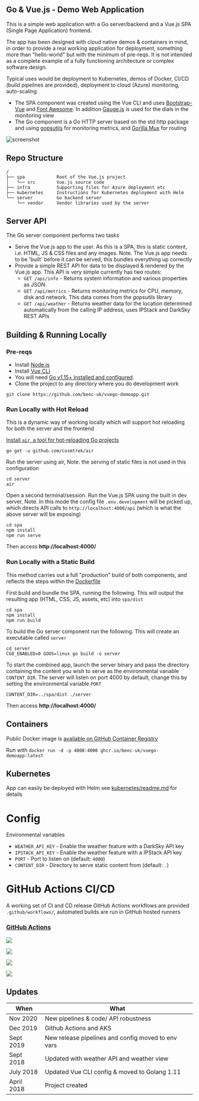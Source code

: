 ## Go & Vue.js - Demo Web Application
This is a simple web application with a Go server/backend and a Vue.js SPA (Single Page Application) frontend.

The app has been designed with cloud native demos & containers in mind, in order to provide a real working application for deployment, something more than "hello-world" but with the minimum of pre-reqs. It is not intended as a complete example of a fully functioning architecture or complex software design.

Typical uses would be deployment to Kubernetes, demos of Docker, CI/CD (build pipelines are provided), deployment to cloud (Azure) monitoring, auto-scaling

- The SPA component was created using the Vue CLI and uses [Bootstrap-Vue](https://bootstrap-vue.js.org/) and [Font Awesome](https://fontawesome.com/). In addition [Gauge.js](http://bernii.github.io/gauge.js/) is used for the dials in the monitoring view
- The Go component is a Go HTTP server based on the std http package and using [gopsutils](https://github.com/shirou/gopsutil) for monitoring metrics, and [Gorilla Mux](https://github.com/gorilla/mux) for routing

![screenshot](https://user-images.githubusercontent.com/14982936/38804618-e1a5c1bc-416a-11e8-9cf3-c64689faf6cb.png)

## Repo Structure
```
/
├── spa            Root of the Vue.js project
│   └── src        Vue.js source code
├── infra          Supporting files for Azure deployment etc
├── kubernetes     Instructions for Kubernetes deployment with Helm
└── server         Go backend server
    └── vendor     Vendor libraries used by the server 
```

## Server API
The Go server component performs two tasks
- Serve the Vue.js app to the user. As this is a SPA, this is static content, i.e. HTML, JS & CSS files and any images. Note. The Vue.js app needs to be 'built' before it can be served, this bundles everything up correctly
- Provide a simple REST API for data to be displayed & rendered by the Vue.js app. This API is very simple currently has two routes:
  - `GET /api/info` - Returns system information and various properties as JSON
  - `GET /api/metrics` - Returns monitoring metrics for CPU, memory, disk and network. This data comes from the *gopsutils* library
  - `GET /api/weather` - Returns weather data for the location determined automatically from the calling IP address, uses IPStack and DarkSky REST APIs
  

## Building & Running Locally

### Pre-reqs
- Install [Node.js](https://nodejs.org/en/)
- Install [Vue CLI](https://github.com/vuejs/vue-cli)
- You will need [Go v1.15+ installed and configured](https://golang.org/dl/).
- Clone the project to any directory where you do development work
```
git clone https://github.com/benc-uk/vuego-demoapp.git
```

### Run Locally with Hot Reload 
This is a dynamic way of working locally which will support hot reloading for both the server and the frontend

[Install `air`, a tool for hot-reloading Go projects](https://github.com/cosmtrek/air#installation)
```
go get -u github.com/cosmtrek/air
```

Run the server using air, Note. the serving of static files is not used in this configuration
```
cd server
air
```

Open a second terminal/session. Run the Vue.js SPA using the built in dev server, Note. In this mode the config file `.env.development` will be picked up, which directs API calls to `http://localhost:4000/api` (which is what the above server will be exposing)
```
cd spa
npm install
npm run serve
```

Then access **http://localhost:4000/**

### Run Locally with a Static Build
This method carries out a full "production" build of both components, and reflects the steps within the [Dockerfile](./Dockerfile)

First build and bundle the SPA, running the following. This will output the resulting app (HTML, CSS, JS, assets, etc) into `spa/dist`
```
cd spa
npm install
npm run build
```

To build the Go server component run the following. This will create an executable called `server`
```
cd server
CGO_ENABLED=0 GOOS=linux go build -o server
```

To start the combined app, launch the server binary and pass the directory containing the content you wish to serve as the environmental variable `CONTENT_DIR`. The server will listen on port 4000 by default, change this by setting the environmental variable `PORT`
```
CONTENT_DIR=../spa/dist ./server 
```
Then access **http://localhost:4000/**


## Containers 
Public Docker image is [available on GitHub Container Registry](https://github.com/users/benc-uk/packages/container/package/vuego-demoapp) 

Run with `docker run -d -p 4000:4000 ghcr.io/benc-uk/vuego-demoapp:latest`

## Kubernetes
App can easily be deployed with Helm see [kubernetes/readme.md](kubernetes/readme.md) for details


# Config 
Environmental variables
- `WEATHER_API_KEY` - Enable the weather feature with a DarkSky API key 
- `IPSTACK_API_KEY` - Enable the weather feature with a IPStack API key 
- `PORT` - Port to listen on (default: `4000`) 
- `CONTENT_DIR` - Directory to serve static content from (default: `.`) 
  

# GitHub Actions CI/CD 
A working set of CI and CD release GitHub Actions workflows are provided `.github/workflows/`, automated builds are run in GitHub hosted runners

### [GitHub Actions](https://github.com/benc-uk/vuego-demoapp/actions)

[![](https://img.shields.io/github/workflow/status/benc-uk/vuego-demoapp/CI%20Build%20App)](https://github.com/benc-uk/vuego-demoapp/actions?query=workflow%3A%22CI+Build+App%22)

[![](https://img.shields.io/github/workflow/status/benc-uk/vuego-demoapp/CD%20Release%20-%20AKS?label=release-kubernetes)](https://github.com/benc-uk/vuego-demoapp/actions?query=workflow%3A%22CD+Release+-+AKS%22)

[![](https://img.shields.io/github/workflow/status/benc-uk/vuego-demoapp/CD%20Release%20-%20Webapp?label=release-azure)](https://github.com/benc-uk/vuego-demoapp/actions?query=workflow%3A%22CD+Release+-+Webapp%22)

[![](https://img.shields.io/github/last-commit/benc-uk/vuego-demoapp)](https://github.com/benc-uk/vuego-demoapp/commits/master)


## Updates
| When       | What                                               |
| ---------- | -------------------------------------------------- |
| Nov 2020   | New pipelines & code/ API robustness               |
| Dec 2019   | Github Actions and AKS                             |
| Sept 2019  | New release pipelines and config moved to env vars |
| Sept 2018  | Updated with weather API and weather view          |
| July 2018  | Updated Vue CLI config & moved to Golang 1.11      |
| April 2018 | Project created                                    |

